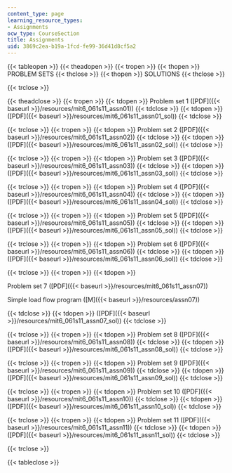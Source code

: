 ```yaml
---
content_type: page
learning_resource_types:
- Assignments
ocw_type: CourseSection
title: Assignments
uid: 3869c2ea-b19a-1fcd-fe99-36d41d8cf5a2
---
```


{{< tableopen >}}
{{< theadopen >}}
{{< tropen >}}
{{< thopen >}}
PROBLEM SETS
{{< thclose >}}
{{< thopen >}}
SOLUTIONS
{{< thclose >}}

{{< trclose >}}

{{< theadclose >}}
{{< tropen >}}
{{< tdopen >}}
Problem set 1 ([PDF]({{< baseurl >}}/resources/mit6_061s11_assn01))
{{< tdclose >}}
{{< tdopen >}}
([PDF]({{< baseurl >}}/resources/mit6_061s11_assn01_sol))
{{< tdclose >}}

{{< trclose >}}
{{< tropen >}}
{{< tdopen >}}
Problem set 2 ([PDF]({{< baseurl >}}/resources/mit6_061s11_assn02))
{{< tdclose >}}
{{< tdopen >}}
([PDF]({{< baseurl >}}/resources/mit6_061s11_assn02_sol))
{{< tdclose >}}

{{< trclose >}}
{{< tropen >}}
{{< tdopen >}}
Problem set 3 ([PDF]({{< baseurl >}}/resources/mit6_061s11_assn03))
{{< tdclose >}}
{{< tdopen >}}
([PDF]({{< baseurl >}}/resources/mit6_061s11_assn03_sol))
{{< tdclose >}}

{{< trclose >}}
{{< tropen >}}
{{< tdopen >}}
Problem set 4 ([PDF]({{< baseurl >}}/resources/mit6_061s11_assn04))
{{< tdclose >}}
{{< tdopen >}}
([PDF]({{< baseurl >}}/resources/mit6_061s11_assn04_sol))
{{< tdclose >}}

{{< trclose >}}
{{< tropen >}}
{{< tdopen >}}
Problem set 5 ([PDF]({{< baseurl >}}/resources/mit6_061s11_assn05))
{{< tdclose >}}
{{< tdopen >}}
([PDF]({{< baseurl >}}/resources/mit6_061s11_assn05_sol))
{{< tdclose >}}

{{< trclose >}}
{{< tropen >}}
{{< tdopen >}}
Problem set 6 ([PDF]({{< baseurl >}}/resources/mit6_061s11_assn06))
{{< tdclose >}}
{{< tdopen >}}
([PDF]({{< baseurl >}}/resources/mit6_061s11_assn06_sol))
{{< tdclose >}}

{{< trclose >}}
{{< tropen >}}
{{< tdopen >}}


Problem set 7 ([PDF]({{< baseurl >}}/resources/mit6_061s11_assn07))

Simple load flow program ([M]({{< baseurl >}}/resources/assn07))


{{< tdclose >}}
{{< tdopen >}}
([PDF]({{< baseurl >}}/resources/mit6_061s11_assn07_sol))
{{< tdclose >}}

{{< trclose >}}
{{< tropen >}}
{{< tdopen >}}
Problem set 8 ([PDF]({{< baseurl >}}/resources/mit6_061s11_assn08))
{{< tdclose >}}
{{< tdopen >}}
([PDF]({{< baseurl >}}/resources/mit6_061s11_assn08_sol))
{{< tdclose >}}

{{< trclose >}}
{{< tropen >}}
{{< tdopen >}}
Problem set 9 ([PDF]({{< baseurl >}}/resources/mit6_061s11_assn09))
{{< tdclose >}}
{{< tdopen >}}
([PDF]({{< baseurl >}}/resources/mit6_061s11_assn09_sol))
{{< tdclose >}}

{{< trclose >}}
{{< tropen >}}
{{< tdopen >}}
Problem set 10 ([PDF]({{< baseurl >}}/resources/mit6_061s11_assn10))
{{< tdclose >}}
{{< tdopen >}}
([PDF]({{< baseurl >}}/resources/mit6_061s11_assn10_sol))
{{< tdclose >}}

{{< trclose >}}
{{< tropen >}}
{{< tdopen >}}
Problem set 11 ([PDF]({{< baseurl >}}/resources/mit6_061s11_assn11))
{{< tdclose >}}
{{< tdopen >}}
([PDF]({{< baseurl >}}/resources/mit6_061s11_assn11_sol))
{{< tdclose >}}

{{< trclose >}}

{{< tableclose >}}